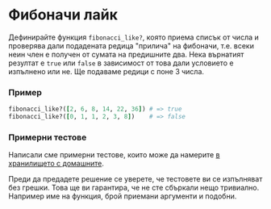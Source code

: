 # Фибоначи лайк

Дефинирайте функция `fibonacci_like?`, която приема списък от числа и проверява дали
подадената редица "прилича" на фибоначи, т.е. всеки неин член е получен от сумата на
предишните два. Нека върнатият резултат е `true` или `false` в зависимост от това дали
условието е изпълнено или не. Ще подаваме редици с поне 3 числа.

### Пример

```ruby
fibonacci_like?([2, 6, 8, 14, 22, 36]) # => true
fibonacci_like?([0, 1, 1, 2, 3, 8])    # => false
```

### Примерни тестове

Написали сме примерни тестове, които може да намерите [в хранилището с
домашните](http://github.com/fmi/ruby-homework/blob/master/challenges/03/sample_spec.rb).

Преди да предадете решение се уверете, че тестовете ви се изпълняват без грешки.
Това ще ви гарантира, че не сте сбъркали нещо тривиално. Например име на функция,
брой приемани аргументи и подобни.
